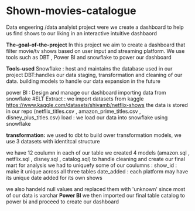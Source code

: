 # Shown-movies-catalogue
Data engeering /data analyist project were we create a dashboard to help us find shows to our liking in an interactive intuitive dashbaord

**The-goal-of-the-project**
In this project we aim to create a dashboard that filter movie/tv shows based on user input and streaming platform.
We use tools such as DBT , Power BI and snowflake to power our dashboard

**Tools-used**
Snowflake : host and maintains the database used in our project
DBT:handles our data staging, transformation and cleaning of our data.
    building models to handle our data expansion in the future

power BI :  Design and manage our dashboard importing data from snowflake
#ELT
Extract : we import datasets from kaggle https://www.kaggle.com/datasets/shivamb/netflix-shows
         the data is stored in our repo (netflix_titles.csv , amazon_prime_titles.csv , disney_plus_titles.csv)
load    : we load our data into snowflake using snowflake

**transformation:**
        we
 used to dbt to build ower transformation models, we use 3 datasets with identitcal structure

we have 12 coulumn in each of our table we created 4 models (amazon.sql , netflix.sql , disney.sql , catalog.sql) to handle cleaning and create our final mart for analysis
we had to uniquefy some of our coulumns :
show_id : make it unique across all three tables 
date_added : each platform may have its unique date added for its own shows

we also handeld null values and replaced them with 'unknown' since most of our data is varchar
**Power BI**
we then imported our final table catalog to power bi and proceed to create our dashboard


